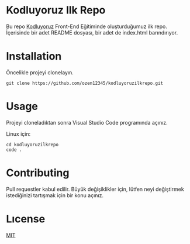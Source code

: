 # Kodluyoruz Ilk Repo

Bu repo [Kodluyoruz](https://www.patika.dev/egitimler/frontend-web-development-patikasi) Front-End Eğitiminde oluşturduğumuz ilk repo. İçerisinde bir adet README dosyası, bir adet de index.html barındırıyor.



# Installation

Öncelikle projeyi clonelayın.

```
git clone https://github.com/ozen12345/kodluyoruzilkrepo.git
```


# Usage 

Projeyi cloneladıktan sonra Visual Studio Code programında açınız.

Linux için:

```
cd kodluyoruzilkrepo
code . 
```



# Contributing

Pull requestler kabul edilir. Büyük değişiklikler için, lütfen neyi değiştirmek istediğinizi tartışmak için bir konu açınız.

# Lıcense

[MIT](https://github.com/ozen12345/kodluyoruzilkrepo/blob/main/LICENSE)
